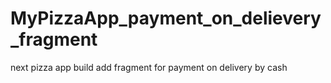 # MyPizzaApp_payment_on_delievery_fragment
next pizza app build 
add fragment for payment on delivery by cash
